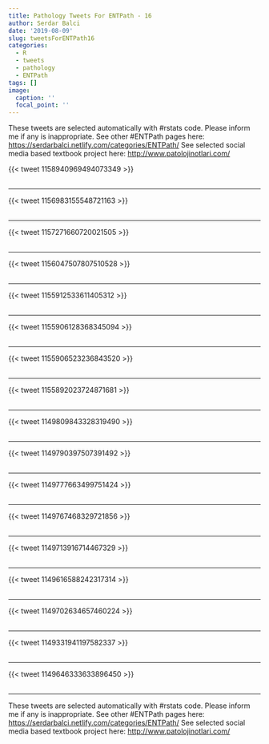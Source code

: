 ```yaml
---
title: Pathology Tweets For ENTPath - 16
author: Serdar Balci
date: '2019-08-09'
slug: tweetsForENTPath16
categories:
  - R
  - tweets
  - pathology
  - ENTPath
tags: []
image:
  caption: ''
  focal_point: ''
---
```



These tweets are selected automatically with #rstats code. Please inform me if any is inappropriate.
See other #ENTPath pages here: https://serdarbalci.netlify.com/categories/ENTPath/ 
See selected social media based textbook project here: http://www.patolojinotlari.com/

{{< tweet 1158940969494073349 >}}
<br>
<br>
<hr>
{{< tweet 1156983155548721163 >}}
<br>
<br>
<hr>
{{< tweet 1157271660720021505 >}}
<br>
<br>
<hr>
{{< tweet 1156047507807510528 >}}
<br>
<br>
<hr>
{{< tweet 1155912533611405312 >}}
<br>
<br>
<hr>
{{< tweet 1155906128368345094 >}}
<br>
<br>
<hr>
{{< tweet 1155906523236843520 >}}
<br>
<br>
<hr>
{{< tweet 1155892023724871681 >}}
<br>
<br>
<hr>
{{< tweet 1149809843328319490 >}}
<br>
<br>
<hr>
{{< tweet 1149790397507391492 >}}
<br>
<br>
<hr>
{{< tweet 1149777663499751424 >}}
<br>
<br>
<hr>
{{< tweet 1149767468329721856 >}}
<br>
<br>
<hr>
{{< tweet 1149713916714467329 >}}
<br>
<br>
<hr>
{{< tweet 1149616588242317314 >}}
<br>
<br>
<hr>
{{< tweet 1149702634657460224 >}}
<br>
<br>
<hr>
{{< tweet 1149331941197582337 >}}
<br>
<br>
<hr>
{{< tweet 1149646333633896450 >}}
<br>
<br>
<hr>


These tweets are selected automatically with #rstats code. Please inform me if any is inappropriate.
See other #ENTPath pages here: https://serdarbalci.netlify.com/categories/ENTPath/ 
See selected social media based textbook project here: http://www.patolojinotlari.com/
